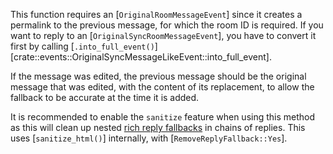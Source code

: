 <!-- Keep this comment so the content is always included as a new paragraph -->
This function requires an [`OriginalRoomMessageEvent`] since it creates a permalink to
the previous message, for which the room ID is required. If you want to reply to an
[`OriginalSyncRoomMessageEvent`], you have to convert it first by calling
[`.into_full_event()`][crate::events::OriginalSyncMessageLikeEvent::into_full_event].

If the message was edited, the previous message should be the original message that was edited,
with the content of its replacement, to allow the fallback to be accurate at the time it is added.

It is recommended to enable the `sanitize` feature when using this method as this will
clean up nested [rich reply fallbacks] in chains of replies. This uses [`sanitize_html()`]
internally, with [`RemoveReplyFallback::Yes`].

[rich reply fallbacks]: https://spec.matrix.org/v1.4/client-server-api/#fallbacks-for-rich-replies
